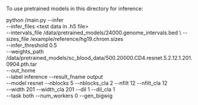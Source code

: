 To use pretrained models in this directory for inference:

python <path to repo>/main.py --infer \
    --infer_files <test data in .h5 file> \
    --intervals_file <path to repo>/data/pretrained_models/24000.genome_intervals.bed \ 
    --sizes_file <path to repo>/example/reference/hg19.chrom.sizes \
    --infer_threshold 0.5 \
    --weights_path <path to repo>/data/pretrained_models/sc_blood_data/500.20000.CD4.resnet.5.2.12.1.201.0904.pth.tar \
    --out_home <output directory> \
    --label inference --result_fname output \
    --model resnet --nblocks 5 --nblocks_cla 2 --nfilt 12 --nfilt_cla 12 \
    --width 201  --width_cla 201 --dil 1 --dil_cla 1 \
    --task both --num_workers 0 --gen_bigwig
